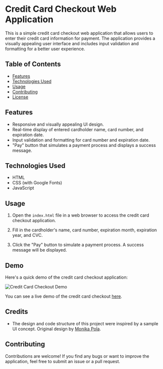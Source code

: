 # Credit Card Checkout Web Application

This is a simple credit card checkout web application that allows users to enter their credit card information for payment. The application provides a visually appealing user interface and includes input validation and formatting for a better user experience.

## Table of Contents

- [Features](#features)
- [Technologies Used](#technologies-used)
- [Usage](#usage)
- [Contributing](#contributing)
- [License](#license)

## Features

- Responsive and visually appealing UI design.
- Real-time display of entered cardholder name, card number, and expiration date.
- Input validation and formatting for card number and expiration date.
- "Pay" button that simulates a payment process and displays a success message.

## Technologies Used

- HTML
- CSS (with Google Fonts)
- JavaScript

## Usage

1. Open the `index.html` file in a web browser to access the credit card checkout application.

2. Fill in the cardholder's name, card number, expiration month, expiration year, and CVC.

3. Click the "Pay" button to simulate a payment process. A success message will be displayed.

## Demo

Here's a quick demo of the credit card checkout application:

![Credit Card Checkout Demo](demo.gif)

You can see a live demo of the credit card checkout [here](https://simple-sign-up-page-theta.vercel.app/).

## Credits

- The design and code structure of this project were inspired by a sample UI concept. Original design by [Monika Pola](https://dribbble.com/shots/9895584-Daily-UI-002/attachments/1929351?mode=media).

## Contributing

Contributions are welcome! If you find any bugs or want to improve the application, feel free to submit an issue or a pull request.
